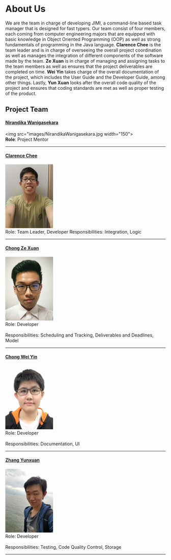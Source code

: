 # About Us

We are the team in charge of developing JIMI, a command-line based task manager that is designed for fast typers.
Our team consist of four members, each coming from computer engineering majors that are equipped with basic knowledge in Object Oriented Programming (OOP) as well as strong fundamentals of programming in the Java language. 
**Clarence Chee** is the team leader and is in charge of overseeing the overall project coordination as well as manages the integration of different components of the software made by the team. 
**Ze Xuan** is in charge of managing and assigning tasks to the team members as well as ensures that the project deliverables are completed on time. 
**Wei Yin** takes charge of the overall documentation of the project, which includes the User Guide and the Developer Guide, among other things.
Lastly, **Yun Xuan** looks after the overall code quality of the project and ensures that coding standards are met as well as proper testing of the product.

## Project Team

#### [Nirandika Wanigasekara](https://github.com/nirandiw)
<img src="images/NirandikaWanigasekara.jpg width="150"><br>
**Role**: Project Mentor

-----

#### [Clarence Chee](https://github.com/cheec) <br>
<img src="images/ClarenceChee.jpg" width="150"><br>
Role: Team Leader, Developer
Responsibilities: Integration, Logic

-----

#### [Chong Ze Xuan](http://github.com/syltaris)
<img src="images/ChongZeXuan.jpg" width="150"><br>
Role: Developer <br>  
Responsibilities: Scheduling and Tracking, Deliverables and Deadlines, Model

-----

#### [Chong Wei Yin](https://github.com/ShadowLoner17) 
<img src="images/ChongWeiYin.jpg" width="150"><br>
Role: Developer <br>  
Responsibilities: Documentation, UI

-----

#### [Zhang Yunxuan](https://github.com/yunxz)
<img src="images/ZhangYunxuan.jpg" width="150"><br>
Role: Developer <br>  
Responsibilities: Testing, Code Quality Control, Storage

-----